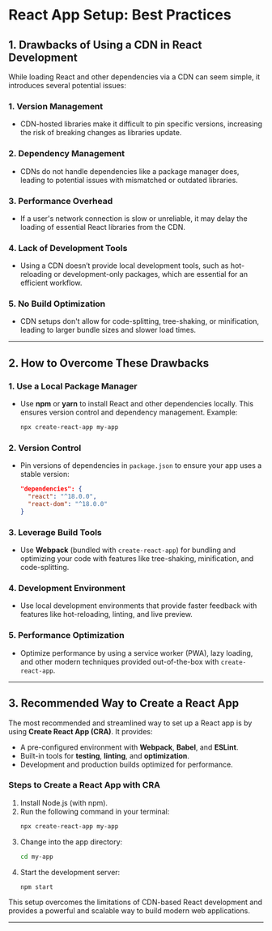# React App Setup: Best Practices

## 1. Drawbacks of Using a CDN in React Development

While loading React and other dependencies via a CDN can seem simple, it introduces several potential issues:

### **1. Version Management**
- CDN-hosted libraries make it difficult to pin specific versions, increasing the risk of breaking changes as libraries update.

### **2. Dependency Management**
- CDNs do not handle dependencies like a package manager does, leading to potential issues with mismatched or outdated libraries.

### **3. Performance Overhead**
- If a user's network connection is slow or unreliable, it may delay the loading of essential React libraries from the CDN.

### **4. Lack of Development Tools**
- Using a CDN doesn’t provide local development tools, such as hot-reloading or development-only packages, which are essential for an efficient workflow.

### **5. No Build Optimization**
- CDN setups don't allow for code-splitting, tree-shaking, or minification, leading to larger bundle sizes and slower load times.

---

## 2. How to Overcome These Drawbacks

### **1. Use a Local Package Manager**
- Use **npm** or **yarn** to install React and other dependencies locally. This ensures version control and dependency management. Example:
  ```bash
  npx create-react-app my-app
  ```

### **2. Version Control**
- Pin versions of dependencies in `package.json` to ensure your app uses a stable version:
  ```json
  "dependencies": {
    "react": "^18.0.0",
    "react-dom": "^18.0.0"
  }
  ```

### **3. Leverage Build Tools**
- Use **Webpack** (bundled with `create-react-app`) for bundling and optimizing your code with features like tree-shaking, minification, and code-splitting.

### **4. Development Environment**
- Use local development environments that provide faster feedback with features like hot-reloading, linting, and live preview.

### **5. Performance Optimization**
- Optimize performance by using a service worker (PWA), lazy loading, and other modern techniques provided out-of-the-box with `create-react-app`.

---

## 3. Recommended Way to Create a React App

The most recommended and streamlined way to set up a React app is by using **Create React App (CRA)**. It provides:
- A pre-configured environment with **Webpack**, **Babel**, and **ESLint**.
- Built-in tools for **testing**, **linting**, and **optimization**.
- Development and production builds optimized for performance.

### **Steps to Create a React App with CRA**
1. Install Node.js (with npm).
2. Run the following command in your terminal:
   ```bash
   npx create-react-app my-app
   ```
3. Change into the app directory:
   ```bash
   cd my-app
   ```
4. Start the development server:
   ```bash
   npm start
   ```

This setup overcomes the limitations of CDN-based React development and provides a powerful and scalable way to build modern web applications.

---

